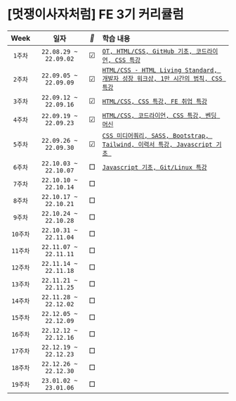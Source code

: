 #  [멋쟁이사자처럼] FE 3기 커리큘럼 


|     Week     	|            일자           	| *🐢* 	|                                                                               학습 내용                                                                               
|:------------:	|:-------------------------:	|:---:	|:---------------------------------------------------------------------------------------------------------------------------------------------------------------------	|
| ```1주차```  	| ```22.08.29 ~ 22.09.02``` 	| ☑︎   	| [```OT, HTML/CSS, GitHub 기초, 코드라이언, CSS 특강```](https://github.com/chaeryun0/FrontendSchool_3/tree/main/1%EC%A3%BC%EC%B0%A8)                                  	|   	|
| ```2주차```  	| ```22.09.05 ~ 22.09.09``` 	| ☑︎   	| [```HTML/CSS - HTML Living Standard, 개발자 성장 워크샵, 1만 시간의 법칙, CSS 특강```](https://github.com/chaeryun0/FrontendSchool_3/tree/main/2%EC%A3%BC%EC%B0%A8)   	|   	|
| ```3주차```  	| ```22.09.12 ~ 22.09.16``` 	| ☑︎   	| [```HTML/CSS, CSS 특강, FE 취업 특강```](https://github.com/chaeryun0/FrontendSchool_3/tree/main/3%EC%A3%BC%EC%B0%A8)                                                 	|   	|
| ```4주차```  	| ```22.09.19 ~ 22.09.23``` 	| ☑︎   	| [```HTML/CSS, 코드라이언, CSS 특강, 벤딩 머신```](https://github.com/chaeryun0/FrontendSchool_3/tree/main/4%EC%A3%BC%EC%B0%A8)                                        	|   	|
| ```5주차```  	| ```22.09.26 ~ 22.09.30``` 	| ☑︎   	| [```CSS 미디어쿼리, SASS, Bootstrap, Tailwind, 이력서 특강, Javascript 기초 ```](https://github.com/chaeryun0/FrontendSchool_3/tree/main/5%EC%A3%BC%EC%B0%A8) 	|   	|
| ```6주차```  	| ```22.10.03 ~ 22.10.07``` 	| □   	| [```Javascript 기초, Git/Linux 특강``` ](https://github.com/chaeryun0/FrontendSchool_3/tree/main/6%EC%A3%BC%EC%B0%A8)                                                                                                                                                                       	|   	|
| ```7주차```  	| ```22.10.10 ~ 22.10.14``` 	| □   	|                                                                                                                                                                       	|   	|
| ```8주차```  	| ```22.10.17 ~ 22.10.21``` 	| □   	|                                                                                                                                                                       	|   	|
| ```9주차```  	| ```22.10.24 ~ 22.10.28``` 	| □   	|                                                                                                                                                                       	|   	|
| ```10주차``` 	| ```22.10.31 ~ 22.11.04``` 	| □   	|                                                                                                                                                                       	|   	|
| ```11주차``` 	| ```22.11.07 ~ 22.11.11``` 	| □   	|                                                                                                                                                                       	|   	|
| ```12주차``` 	| ```22.11.14 ~ 22.11.18``` 	| □   	|                                                                                                                                                                       	|   	|
| ```13주차``` 	| ```22.11.21 ~ 22.11.25``` 	| □   	|                                                                                                                                                                       	|   	|
| ```14주차``` 	| ```22.11.28 ~ 22.12.02``` 	| □   	|                                                                                                                                                                       	|   	|
| ```15주차``` 	| ```22.12.05 ~ 22.12.09``` 	| □   	|                                                                                                                                                                       	|   	|
| ```16주차``` 	| ```22.12.12 ~ 22.12.16``` 	| □   	|                                                                                                                                                                       	|   	|
| ```17주차``` 	| ```22.12.19 ~ 22.12.23``` 	| □   	|                                                                                                                                                                       	|   	|
| ```18주차``` 	| ```22.12.26 ~ 22.12.30``` 	| □   	|                                                                                                                                                                       	|   	|
| ```19주차``` 	| ```23.01.02 ~ 23.01.06``` 	| □   	|                                                                                                                                                                       	|   	|




